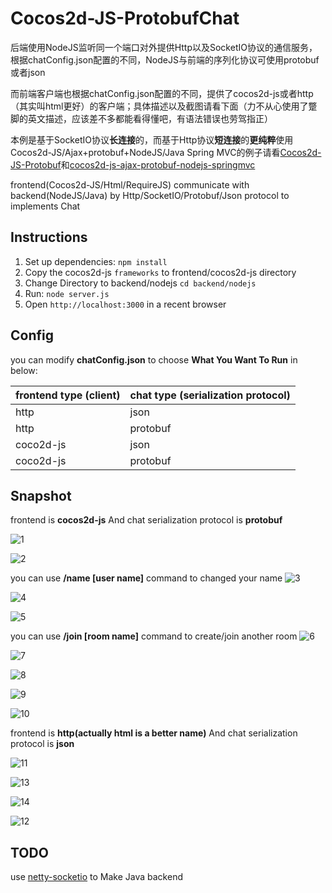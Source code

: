 # Cocos2d-JS-ProtobufChat
后端使用NodeJS监听同一个端口对外提供Http以及SocketIO协议的通信服务，根据chatConfig.json配置的不同，NodeJS与前端的序列化协议可使用protobuf或者json

而前端客户端也根据chatConfig.json配置的不同，提供了cocos2d-js或者http（其实叫html更好）的客户端；具体描述以及截图请看下面（力不从心使用了蹩脚的英文描述，应该差不多都能看得懂吧，有语法错误也劳驾指正）

本例是基于SocketIO协议**长连接**的，而基于Http协议**短连接**的**更纯粹**使用Cocos2d-JS/Ajax+protobuf+NodeJS/Java Spring MVC的例子请看[Cocos2d-JS-Protobuf](https://github.com/whg333/Cocos2d-JS-Protobuf)和[cocos2d-js-ajax-protobuf-nodejs-springmvc](https://github.com/whg333/cocos2d-js-ajax-protobuf-nodejs-springmvc)

frontend(Cocos2d-JS/Html/RequireJS) communicate with backend(NodeJS/Java) by Http/SocketIO/Protobuf/Json protocol to implements Chat

## Instructions
1. Set up dependencies: `npm install`
2. Copy the cocos2d-js `frameworks` to frontend/cocos2d-js directory
3. Change Directory to backend/nodejs `cd backend/nodejs`
4. Run: `node server.js`
5. Open `http://localhost:3000` in a recent browser

## Config
you can modify **chatConfig.json** to choose **What You Want To Run** in  below:

| frontend type (client) | chat type (serialization protocol) |
| ---------------------- | ---------------------------------- |
| http | json |
| http | protobuf |
| coco2d-js | json |
| coco2d-js | protobuf |

## Snapshot
frontend is **cocos2d-js** And chat serialization protocol is **protobuf**

![1](images/1.png)

![2](images/2.png)

you can use **/name [user name]** command to changed your name
![3](images/3.png)

![4](images/4.png)

![5](images/5.png)

you can use **/join [room name]** command to create/join another room
![6](images/6.png)

![7](images/7.png)

![8](images/8.png)

![9](images/9.png)

![10](images/10.png)

frontend is **http(actually html is a better name)** And chat serialization protocol is **json**

![11](images/11.png)

![13](images/13.png)

![14](images/14.png)

![12](images/12.png)

## TODO
use [netty-socketio](https://github.com/mrniko/netty-socketio) to Make Java backend